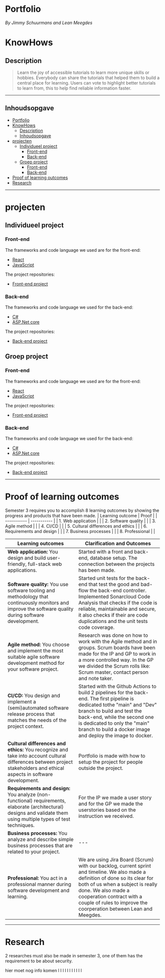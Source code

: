 # Portfolio 
*By Jimmy Schuurmans and Lean Meegdes*

# KnowHows
## Description
>Learn the joy of accessible tutorials to learn more unique skills or hobbies. Everybody can share the tutorials that helped them to build a central place for learning. Users can vote to highlight better tutorials to learn from, this to help find reliable information faster.

--------------------------------------------------
## Inhoudsopgave
- [Portfolio](#portfolio)
- [KnowHows](#knowhows)
  - [Description](#description)
  - [Inhoudsopgave](#inhoudsopgave)
- [projecten](#projecten)
  - [Individueel project](#individueel-project)
    - [Front-end](#front-end)
    - [Back-end](#back-end)
  - [Groep project](#groep-project)
    - [Front-end](#front-end-1)
    - [Back-end](#back-end-1)
- [Proof of learning outcomes](#proof-of-learning-outcomes)
- [Research](#research)


--------------------------------------------------
# projecten
## Individueel project
### Front-end
The frameworks and code language we used are for the front-end:
- [React](https://react.dev/)
- [JavaScript](https://www.javascript.com/)

The project repositories:
- [Front-end project](https://github.com/Know-Hows/S3-Front-End)


### Back-end
The frameworks and code language we used for the back-end:
- [C#](https://dotnet.microsoft.com/en-us/languages/csharp)
- [ASP.Net core](https://dotnet.microsoft.com/en-us/apps/aspnet)

The project repositories:
- [Back-end project](https://github.com/Know-Hows/S3-Back-End)

## Groep project
### Front-end
The frameworks and code language we used are for the front-end:
- [React](https://react.dev/)
- [JavaScript](https://www.javascript.com/)

The project repositories:
- [Front-end project](https://github.com/Colleak/Frontend)

### Back-end
The frameworks and code language we used for the back-end:
- [C#](https://dotnet.microsoft.com/en-us/languages/csharp)
- [ASP.Net core](https://dotnet.microsoft.com/en-us/apps/aspnet)

The project repositories:
- [Back-end project](https://github.com/Colleak/Backend-Colleak)

--------------------------------------------------
# Proof of learning outcomes
Semester 3 requires you to accomplish 8 learning outcomes by showing the progress and products that have been made.
| Learning outcome | Proof |
| ----------- | ----------- |
| 1. Web application | [](https://github.com/Know-Hows/S3-Portfolio/Documentatie/Learning_Outcomes/1.Webapplication.md) |
| 2. Software quality | [](https://github.com/Know-Hows/S3-Portfolio/Documentatie/Learning_Outcomes/2.Softwarequality.md) |
| 3. Agile method | [](https://github.com/Know-Hows/S3-Portfolio/Documentatie/Learning_Outcomes/3.Agilemethod.md) |
| 4. CI/CD | [](https://github.com/Know-Hows/S3-Portfolio/Documentatie/Learning_Outcomes/4.CI-CD.md) |
| 5. Cultural differences and ethics | [](https://github.com/Know-Hows/S3-Portfolio/Documentatie/Learning_Outcomes/5.Culturaldifferencesandethics.md) |
| 6. Requirements and design | [](https://github.com/Know-Hows/S3-Portfolio/Documentatie/Learning_Outcomes/6.Requirementsanddesign.md) |
| 7. Business processes | [](https://github.com/Know-Hows/S3-Portfolio/Documentatie/Learning_Outcomes/7.Businessprocesses.md) |
| 8. Professional | [](https://github.com/Know-Hows/S3-Portfolio/Documentatie/Learning_Outcomes/8.Professional.md) |


| Learning outcomes | Clarification and Outcomes |
| ----------- | ----------- |
| **Web application:** You design and build user-friendly, full-stack web applications. | Started with a front and back-end, database setup. The connection between the projects has been made. |
| **Software quality:** You use software tooling and methodology that continuously monitors and improve the software quality during software development. | Started unit tests for the back-end that test the good and bad-flow the back-end controller. Implemented Sonarcloud Code Analysis that checks if the code is reliable, maintainable and secure, it also checks if their are code duplications and the unit tests code coverage. |
| **Agile method:** You choose and implement the most suitable agile software development method for your software project. | Research was done on how to work with the Agile method and in groups. Scrum boards have been made for the IP and GP to work in a more controlled way. In the GP we divided the Scrum rolls like: Scrum master, contact person and note taker. |
| **CI/CD:** You design and implement a (semi)automated software release process that matches the needs of the project context. | Started with the Github Actions to build 2 pipelines for the back-end. The first pipeline is dedicated tothe "main" and "Dev" branch to build and test the back-end, while the second one is dedicated to only the "main" branch to build a docker image and deploy the image to docker. |
| **Cultural differences and ethics:** You recognize and take into account cultural differences between project stakeholders and ethical aspects in software development. | Portfolio is made with how to setup the project for people outside the project. |
| **Requirements and design:** You analyze (non-functional) requirements, elaborate (architectural) designs and validate them using multiple types of test techniques. | For the IP we made a user story and for the GP we made the userstories based on the instruction we received. |
| **Business processes:** You analyze and describe simple business processes that are related to your project. | --- |
| **Professional:** You act in a professional manner during software development and learning. | We are using Jira Board (Scrum) with our backlog, current sprint and timeline. We also made a definition of done so its clear for both of us when a subject is really done. We also made a cooperation contract with a couple of rules to improve the coorperation between Lean and Meegdes. |


--------------------------------------------------
# Research
2 researches must also be made in semester 3, one of them has the requirement to be about security.


hier moet nog info komen l l l l l l l l l l l
